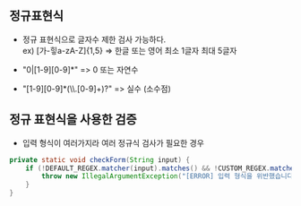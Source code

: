 ## 정규표현식

- 정규 표현식으로 글자수 제한 검사 가능하다.<br>
  ex) [가-힣a-zA-Z]{1,5} => 한글 또는 영어 최소 1글자 최대 5글자

- "0|[1-9][0-9]*" => 0 또는 자연수
- "[1-9][0-9]*(\\\\.[0-9]+)?" => 실수 (소수점)

## 정규 표현식을 사용한 검증

- 입력 형식이 여러가지라 여러 정규식 검사가 필요한 경우
```java
private static void checkForm(String input) {
    if (!DEFAULT_REGEX.matcher(input).matches() && !CUSTOM_REGEX.matcher(input).matches()) {
        throw new IllegalArgumentException("[ERROR] 입력 형식을 위반했습니다.");
    }
}
```
